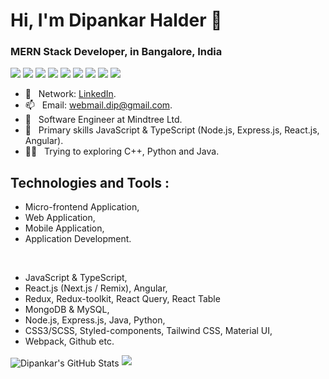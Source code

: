 <h1>Hi, I'm Dipankar Halder 👋</h1>
<h3>MERN Stack Developer, in Bangalore, India</h3>

![](https://img.shields.io/badge/JavaScript-informational?style=flat&logo=JAVASCRIPT&logoColor=000000&color=FFFF00)
![](https://img.shields.io/badge/TypeScript-informational?style=flat&logo=TYPESCRIPT&logoColor=white&color=007acc)
![](https://img.shields.io/badge/React-informational?style=flat&logo=REACT&logoColor=000000&color=61dafb)
![](https://img.shields.io/badge/Angular-informational?style=flat&logo=ANGULAR&logoColor=white&color=d4173b)
![](https://img.shields.io/badge/HTML5-informational?style=flat&logo=HTML5&logoColor=white&color=e34c26)
![](https://img.shields.io/badge/CSS3-informational?style=flat&logo=CSS3&logoColor=white&color=0074d9)
![](https://img.shields.io/badge/Java-informational?style=flat&logo=JAVA&logoColor=white&color=f89820)
![](https://img.shields.io/badge/Python-informational?style=flat&logo=PYTHON&logoColor=white&color=0d1c4d)
![](https://img.shields.io/badge/Editor-VSCode-informational?style=flat&logo=VSCODE&logoColor=white&color=0078d7)

- 🤳 &nbsp; Network: [LinkedIn](https://www.linkedin.com/in/dipankar-halder/).
- 📫 &nbsp; Email: [webmail.dip@gmail.com](mailto:webmail.dip@gmail.com).
- 🔭 &nbsp; Software Engineer at Mindtree Ltd.
- 🔭 &nbsp; Primary skills JavaScript & TypeScript (Node.js, Express.js, React.js, Angular).
- 👨‍💻 &nbsp; Trying to exploring C++, Python and Java.

## Technologies and Tools :
- Micro-frontend Application, 
- Web Application, 
- Mobile Application, 
- Application Development.
<br />

- JavaScript & TypeScript, 
- React.js (Next.js / Remix), Angular,
- Redux, Redux-toolkit, React Query, React Table
- MongoDB & MySQL, 
- Node.js, Express.js, Java, Python, 
- CSS3/SCSS, Styled-components, Tailwind CSS, Material UI, 
- Webpack, Github etc.

<p>
  <img align="center" src="https://github-readme-stats.vercel.app/api?username=DipankarHalder&show_icons=true" alt="Dipankar's GitHub Stats" />
  <img src="https://github-readme-stats.vercel.app/api/top-langs/?username=DipankarHalder&layout=compact&bg_color=ffffff&text_color=333333">
</p>





